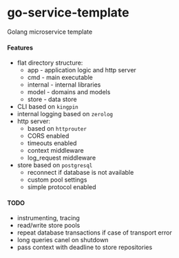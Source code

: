 # go-service-template
Golang microservice template

#### Features
- flat directory structure:
  - app - application logic and http server
  - cmd - main executable
  - internal - internal libraries
  - model - domains and models
  - store - data store
- CLI based on `kingpin`
- internal logging based on `zerolog`
- http server:
  - based on `httprouter`
  - CORS enabled
  - timeouts enabled
  - context middleware
  - log_request middleware
- store based on `postgresql`
  - reconnect if database is not available
  - custom pool settings
  - simple protocol enabled

#### TODO
  - instrumenting, tracing
  - read/write store pools
  - repeat database transactions if case of transport error
  - long queries canel on shutdown
  - pass context with deadline to store repositories
